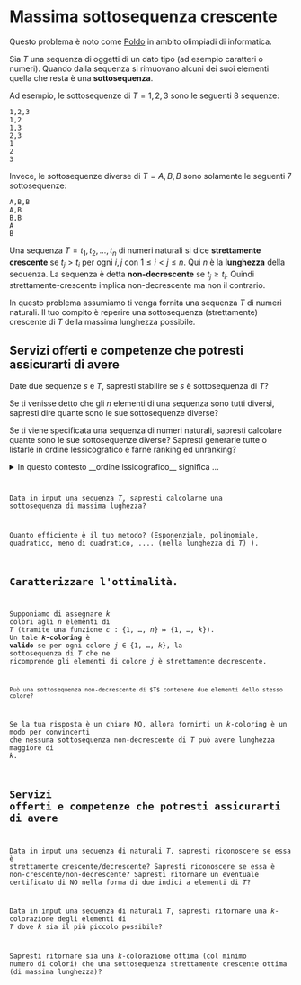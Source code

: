 # Massima sottosequenza crescente 

Questo problema è noto come [Poldo](https://training.olinfo.it/#/task/poldo/statement) in ambito olimpiadi di informatica.

Sia $T$ una sequenza di oggetti di un dato tipo (ad esempio caratteri o numeri). Quando dalla sequenza si rimuovano alcuni dei suoi elementi quella che resta è una __sottosequenza__.

Ad esempio, le sottosequenze di $T= 1,2,3$ sono le seguenti $8$ sequenze:

```
1,2,3
1,2
1,3
2,3
1
2
3

```

Invece, le sottosequenze diverse di $T= A,B,B$ sono solamente le seguenti $7$ sottosequenze: 

```
A,B,B
A,B
B,B
A
B

```

Una sequenza $T= t_1, t_2, \ldots, t_n$ di numeri naturali si dice __strettamente crescente__ se $t_j > t_i$ per ogni $i,j$ con $1\leq i < j \leq n$. Quì $n$ è la __lunghezza__ della sequenza.
La sequenza è detta __non-decrescente__ se $t_j \geq t_i$. Quindi strettamente-crescente implica non-decrescente ma non il contrario.

In questo problema assumiamo ti venga fornita una sequenza $T$ di numeri naturali. Il tuo compito è reperire una sottosequenza (strettamente) crescente di $T$ della massima lunghezza possibile. 


## Servizi offerti e competenze che potresti assicurarti di avere

Date due sequenze $s$ e $T$, sapresti stabilire se $s$ è sottosequenza di $T$? 

Se ti venisse detto che gli $n$ elementi di una sequenza sono tutti diversi, sapresti dire quante sono le sue sottosequenze diverse?

Se ti viene specificata una sequenza di numeri naturali, sapresti calcolare quante sono le sue sottosequenze diverse? Sapresti generarle tutte o listarle in ordine lessicografico e farne ranking ed unranking?

<details><summary>In questo contesto __ordine lssicografico__ significa ... </summary>

Partiamo dall'ordine totale ovvio sui numeri, dove ad esempio abbiamo:
\[
   0<1<2<3<4<5<6<7<8<9<10
\]

Sulla base di questo, l'ordine tra due sequenze è determinato dalla segunte procedura:

INPUT: due sequenze $a=a_1, \ldots, a_m$ e $b=b_1, \ldots, b_m$ di numeri naturali.

<code>
for i:=1 to min(m,n):
  if a<sub>i</sub> < b<sub>i</sub>:
    return "a<b"
  elif b<sub>i</sub> < a<sub>i</sub>:
    return "b<a"
if m > n:
    return "b<a"
elif n > n:
    return "a<b"
else:
    return "a=b"
</code>

</details>


Data in input una sequenza $T$, sapresti calcolarne una sottosequenza di massima lughezza?

Quanto efficiente è il tuo metodo? (Esponenziale, polinomiale, quadratico, meno di quadratico, .... (nella lunghezza di $T$) ).

## Caratterizzare l'ottimalità.

Supponiamo di assegnare $k$ colori agli $n$ elementi di $T$ (tramite una funzione $c:\{1,\ldots, n\}\mapsto \{1,\ldots, k\}$).
Un tale __$k$-coloring__ è __valido__ se per ogni colore $j\in \{1,\ldots, k\}$, la sottosequenza di $T$ che ne ricomprende gli elementi di colore $j$ è strettamente decrescente.

    Può una sottosequenza non-decrescente di $T$ contenere due elementi dello stesso colore?

Se la tua risposta è un chiaro NO, allora fornirti un $k$-coloring è un modo per convincerti che nessuna sottosequenza non-decrescente di $T$ può avere lunghezza maggiore di $k$.

## Servizi offerti e competenze che potresti assicurarti di avere

Data in input una sequenza di naturali $T$, sapresti riconoscere se essa è strettamente crescente/decrescente? Sapresti riconoscere se essa è non-crescente/non-decrescente?
Sapresti ritornare un eventuale certificato di NO nella forma di due indici a elementi di $T$?

Data in input una sequenza di naturali $T$, sapresti ritornare una $k$-colorazione degli elementi di $T$ dove $k$ sia il più piccolo possibile?

Sapresti ritornare sia una $k$-colorazione ottima (col minimo numero di colori) che una sottosequenza strettamente crescente ottima (di massima lunghezza)?


